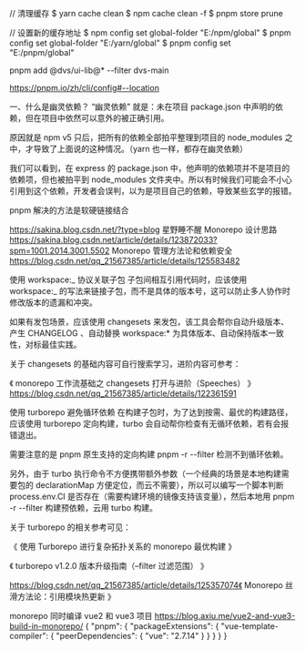 // 清理缓存
$ yarn cache clean
$ npm cache clean -f
$ pnpm store prune

// 设置新的缓存地址
$ npm config set global-folder "E:/npm/global"
$ pnpm config set global-folder "E:/yarn/global"
$ pnpm config set "E:/pnpm/global"

pnpm add @dvs/ui-lib@\* --filter dvs-main

https://pnpm.io/zh/cli/config#--location

一、什么是幽灵依赖？
“幽灵依赖” 就是：未在项目 package.json 中声明的依赖，但在项目中依然可以意外的被正确引用。

原因就是 npm v5 只后，把所有的依赖全部拍平整理到项目的 node_modules 之中，才导致了上面说的这种情况。（yarn 也一样，都存在幽灵依赖）

我们可以看到，在 express 的 package.json 中，他声明的依赖项并不是项目的依赖项，但也被拍平到 node_modules 文件夹中。所以有时候我们可能会不小心引用到这个依赖，开发者会误判，以为是项目自己的依赖，导致某些玄学的报错。

pnpm 解决的方法是软硬链接结合

https://sakina.blog.csdn.net/?type=blog 星野睡不醒
Monorepo 设计思路 https://sakina.blog.csdn.net/article/details/123872033?spm=1001.2014.3001.5502
Monorepo 管理方法论和依赖安全 https://blog.csdn.net/qq_21567385/article/details/125583482

使用 workspace:_ 协议关联子包
子包间相互引用代码时，应该使用 workspace:_ 的写法来链接子包，而不是具体的版本号，这可以防止多人协作时修改版本的遗漏和冲突。

如果有发包场景，应该使用 changesets 来发包，该工具会帮你自动升级版本、产生 CHANGELOG 、自动替换 workspace:\* 为具体版本、自动保持版本一致性，对标最佳实践。

关于 changesets 的基础内容可自行搜索学习，进阶内容可参考：

《 monorepo 工作流基础之 changesets 打开与进阶（Speeches） 》https://blog.csdn.net/qq_21567385/article/details/122361591

使用 turborepo 避免循环依赖
在构建子包时，为了达到按需、最优的构建路径，应该使用 turborepo 定向构建，turbo 会自动帮你检查有无循环依赖，若有会报错退出。

需要注意的是 pnpm 原生支持的定向构建 pnpm -r --filter 检测不到循环依赖。

另外，由于 turbo 执行命令不方便携带额外参数（一个经典的场景是本地构建需要包的 declarationMap 方便定位，而云不需要），所以可以编写一个脚本判断 process.env.CI 是否存在（需要构建环境的镜像支持该变量），然后本地用 pnpm -r --filter 构建预依赖，云用 turbo 构建。

关于 turborepo 的相关参考可见：

《 使用 Turborepo 进行复杂拓扑关系的 monorepo 最优构建 》

《 turborepo v1.2.0 版本升级指南（–filter 过滤范围） 》

https://blog.csdn.net/qq_21567385/article/details/125357074《 Monorepo 丝滑方法论：引用模块热更新 》

monorepo 同时编译 vue2 和 vue3 项目 https://blog.axiu.me/vue2-and-vue3-build-in-monorepo/
{
"pnpm": {
"packageExtensions": {
"vue-template-compiler": {
"peerDependencies": {
"vue": "2.7.14"
}
}
}
}
}
